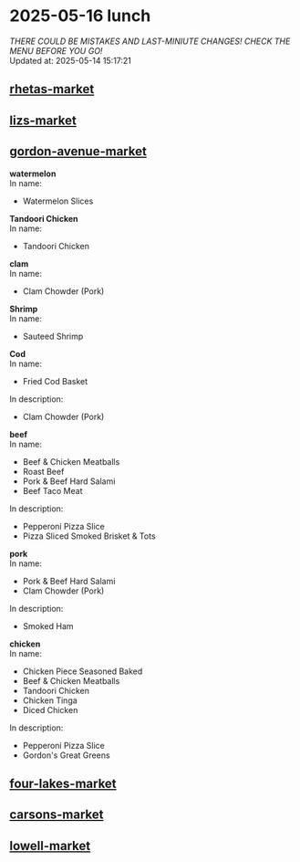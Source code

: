 # 2025-05-16 lunch  
*THERE COULD BE MISTAKES AND LAST-MINIUTE CHANGES! CHECK THE MENU BEFORE YOU GO!*  
Updated at: 2025-05-14 15:17:21  
## [rhetas-market](https://wisc-housingdining.nutrislice.com/menu/rhetas-market/lunch/2025-05-16)  
## [lizs-market](https://wisc-housingdining.nutrislice.com/menu/lizs-market/lunch/2025-05-16)  
## [gordon-avenue-market](https://wisc-housingdining.nutrislice.com/menu/gordon-avenue-market/lunch/2025-05-16)  
**watermelon**  
In name:   
 - Watermelon Slices  
  
**Tandoori Chicken**  
In name:   
 - Tandoori Chicken  
  
**clam**  
In name:   
 - Clam Chowder (Pork)  
  
**Shrimp**  
In name:   
 - Sauteed Shrimp  
  
**Cod**  
In name:   
 - Fried Cod Basket  
  
In description:   
 - Clam Chowder (Pork)  
  
**beef**  
In name:   
 - Beef & Chicken Meatballs  
 - Roast Beef  
 - Pork & Beef Hard Salami  
 - Beef Taco Meat  
  
In description:   
 - Pepperoni Pizza Slice  
 - Pizza Sliced Smoked Brisket & Tots  
  
**pork**  
In name:   
 - Pork & Beef Hard Salami  
 - Clam Chowder (Pork)  
  
In description:   
 - Smoked Ham  
  
**chicken**  
In name:   
 - Chicken Piece Seasoned Baked  
 - Beef & Chicken Meatballs  
 - Tandoori Chicken  
 - Chicken Tinga  
 - Diced Chicken  
  
In description:   
 - Pepperoni Pizza Slice  
 - Gordon's Great Greens  
  
## [four-lakes-market](https://wisc-housingdining.nutrislice.com/menu/four-lakes-market/lunch/2025-05-16)  
## [carsons-market](https://wisc-housingdining.nutrislice.com/menu/carsons-market/lunch/2025-05-16)  
## [lowell-market](https://wisc-housingdining.nutrislice.com/menu/lowell-market/lunch/2025-05-16)  
  
